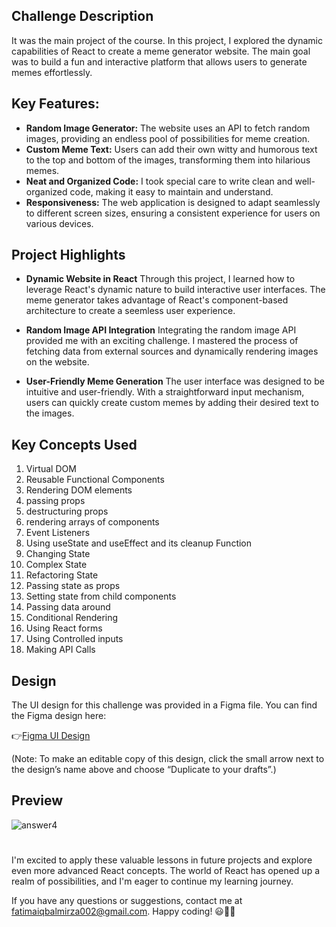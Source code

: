 
## Challenge Description
It was the main project of the course. In this project, I explored the dynamic capabilities of React to create a meme generator website. The main goal was to build a fun and interactive platform that allows users to generate memes effortlessly.

## Key Features:
- **Random Image Generator:** The website uses an API to fetch random images, providing an endless pool of possibilities for meme creation.
- **Custom Meme Text:** Users can add their own witty and humorous text to the top and bottom of the images, transforming them into hilarious memes.
- **Neat and Organized Code:** I took special care to write clean and well-organized code, making it easy to maintain and understand.
- **Responsiveness:** The web application is designed to adapt seamlessly to different screen sizes, ensuring a consistent experience for users on various devices.

## Project Highlights
- **Dynamic Website in React**
Through this project, I learned how to leverage React's dynamic nature to build interactive user interfaces. The meme generator takes advantage of React's component-based architecture to create a seemless user experience.

- **Random Image API Integration**
Integrating the random image API provided me with an exciting challenge. I mastered the process of fetching data from external sources and dynamically rendering images on the website.

- **User-Friendly Meme Generation**
The user interface was designed to be intuitive and user-friendly. With a straightforward input mechanism, users can quickly create custom memes by adding their desired text to the images.

## Key Concepts Used

01. Virtual DOM
02. Reusable Functional Components
03. Rendering DOM elements
04. passing props
05. destructuring props
06. rendering arrays of components
07. Event Listeners
08. Using useState and useEffect and its cleanup Function
09. Changing State
10. Complex State
11. Refactoring State
12. Passing state as props
13. Setting state from child components
14. Passing data around
15. Conditional Rendering
16.  Using React forms
17.  Using Controlled inputs
18.  Making API Calls

## Design

The UI design for this challenge was provided in a Figma file. You can find the Figma design here:

👉[Figma UI Design](https://www.figma.com/file/MoLwFPHNHJVrzdFurxHzNV/Meme-Generator?type=design&node-id=0-1&mode=design&t=ZHdMYVJN1n58YWNz-0)

(Note: To make an editable copy of this design, click the small arrow next to the design’s name above and choose “Duplicate to your drafts”.)

## Preview
![answer4](https://github.com/fatimaiqbal02/reactJs-practiceCodes/assets/111382869/9519ad3f-7226-4079-a0e2-bb04a288b065)


#
I'm excited to apply these valuable lessons in future projects and explore even more advanced React concepts. The world of React has opened up a realm of possibilities, and I'm eager to continue my learning journey.

If you have any questions or suggestions, contact me at fatimaiqbalmirza002@gmail.com. 
Happy coding! 😃👩‍💻
